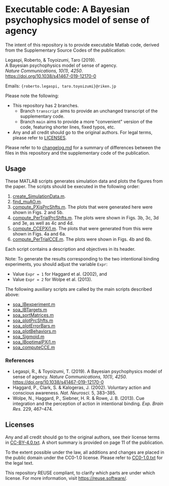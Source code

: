 <!--
SPDX-FileCopyrightText: 2022 Johannes Keyser

SPDX-License-Identifier: CC0-1.0
-->

# Executable code: A Bayesian psychophysics model of sense of agency

The intent of this repository is to provide executable Matlab code, derived from the Supplementary Source Codes of the publication:

Legaspi, Roberto, & Toyoizumi, Taro (2019).  
A Bayesian psychophysics model of sense of agency.  
_Nature Communications, 10(1), 4250_.  
<https://doi.org/10.1038/s41467-019-12170-0>

Emails: `{roberto.legaspi, taro.toyoizumi}@riken.jp`

Please note the following:

- This repository has 2 branches.
    - Branch `transcript` aims to provide an unchanged transcript of the supplementary code.
    - Branch `main` aims to provide a more "convenient" version of the code, featuring shorter lines, fixed typos, etc.
- Any and all credit should go to the original authors.
  For legal terms, please refer to [LICENSES](LICENSES).

Please refer to to [changelog.md](changelog.md) for a summary of differences between the files in this repository and the supplementary code of the publication.


## Usage

These MATLAB scripts generates simulation data and plots the figures from the paper.
The scripts should be executed in the following order:

1. [create_SimulationData.m](create_SimulationData.m).
2. [find_muAO.m](find_muAO.m).
3. [compute_PXisPrcShfts.m](compute_PXisPrcShfts.m).
   The plots that were generated here were shown in Figs. 2 and 5b.
4. [compute_PerTrialPrcShfts.m](compute_PerTrialPrcShfts.m).
   The plots were shown in Figs. 3b, 3c, 3d and 3e, as well as 4c and 4d.
5. [compute_CCEPXi1.m](compute_CCEPXi1.m).
   The plots that were generated from this were shown in Figs. 4a and 6a.
6. [compute_PerTrialCCE.m](compute_PerTrialCCE.m).
   The plots were shown in Figs. 4b and 6b.

Each script contains a description and objectives in its header.

Note: To generate the results corresponding to the two intentional binding experiments, you should adjust the variable `Expr`:

- Value `Expr = 1` for Haggard et al. (2002), and
- Value `Expr = 2` for Wolpe et al. (2013).

The following auxiliary scripts are called by the main scripts described above:

- [soa_IBexperiment.m](soa_IBexperiment.m)
- [soa_IBTargets.m](soa_IBTargets.m)
- [soa_sortMatrices.m](soa_sortMatrices.m)
- [soa_plotPrcShfts.m](soa_plotPrcShfts.m)
- [soa_plotErrorBars.m](soa_plotErrorBars.m)
- [soa_plotBehaviors.m](soa_plotBehaviors.m)
- [soa_Sigmoid.m](soa_Sigmoid.m)
- [soa_IBoptimalPXi1.m](soa_IBoptimalPXi1.m)
- [soa_computeCCE.m](soa_computeCCE.m)


### References

- Legaspi, R., & Toyoizumi, T. (2019).
  A Bayesian psychophysics model of sense of agency.
  _Nature Communications, 10(1), 4250._
  <https://doi.org/10.1038/s41467-019-12170-0>
- Haggard, P., Clark, S. & Kalogeras, J. (2002).
  Voluntary action and conscious awareness.
  _Nat. Neurosci._ 5, 383–385.
- Wolpe, N., Haggard, P., Siebner, H. R. & Rowe, J. B. (2013).
  Cue integration and the perception of action in intentional binding.
  _Exp. Brain Res._ 229, 467–474.


## Licenses

Any and all credit should go to the original authors, see their license terms in [CC-BY-4.0.txt](CC-BY-4.0.txt).
A short summary is provided on page 11 of the publication.

To the extent possible under the law, all additions and changes are placed in the public domain under the CC0-1.0 license.
Please refer to [CC0-1.0.txt](CC0-1.0.txt) for the legal text.

This repository REUSE compliant, to clarify which parts are under which license.
For more information, visit <https://reuse.software/>.
